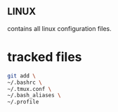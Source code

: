 ## LINUX

contains all linux configuration files.

# tracked files
```sh
git add \
~/.bashrc \
~/.tmux.conf \
~/.bash_aliases \
~/.profile
```
